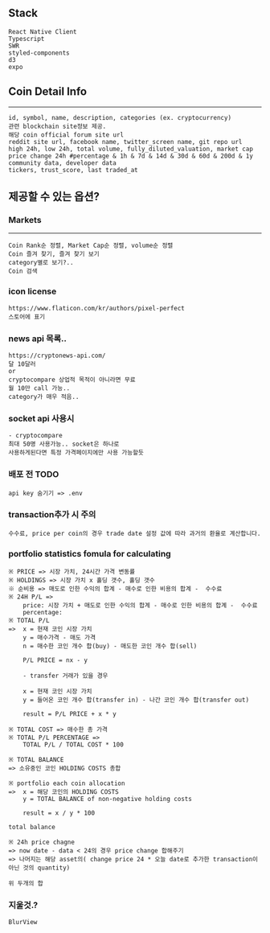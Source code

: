 ## Stack
    React Native Client
    Typescript
    SWR
    styled-components
    d3
    expo

## Coin Detail Info
------------------------------
    id, symbol, name, description, categories (ex. cryptocurrency) 
    관련 blockchain site정보 제공.
    해당 coin official forum site url
    reddit site url, facebook name, twitter_screen name, git repo url
    high 24h, low 24h, total volume, fully_diluted_valuation, market cap
    price change 24h #percentage & 1h & 7d & 14d & 30d & 60d & 200d & 1y
    community data, developer data
    tickers, trust_score, last traded_at

## 제공할 수 있는 옵션? 

### Markets
--------------------------------
    Coin Rank순 정렬, Market Cap순 정렬, volume순 정렬
    Coin 즐겨 찾기, 즐겨 찾기 보기
    category별로 보기?..
    Coin 검색
    
### icon license 

    https://www.flaticon.com/kr/authors/pixel-perfect   
    스토어에 표기

### news api 목록..
    https://cryptonews-api.com/
    달 10달러 
    or
    cryptocompare 상업적 목적이 아니라면 무료 
    월 10만 call 가능.. 
    category가 매우 적음.. 

### socket api 사용시 
    - cryptocompare
    최대 50명 사용가능.. socket은 하나로 
    사용하게된다면 특정 가격페이지에만 사용 가능할듯

### 배포 전 TODO
    api key 숨기기 => .env 


### transaction추가 시 주의
    수수료, price per coin의 경우 trade date 설정 값에 따라 과거의 환율로 계산합니다.

### portfolio statistics fomula for calculating
    ※ PRICE => 시장 가치, 24시간 가격 변동률
    ※ HOLDINGS => 시장 가치 x 홀딩 갯수, 홀딩 갯수
    ※ 순비용 => 매도로 인한 수익의 합계 - 매수로 인한 비용의 합계 -  수수료
    ※ 24H P/L => 
        price: 시장 가치 + 매도로 인한 수익의 합계 - 매수로 인한 비용의 합계 -  수수료
        percentage: 
    ※ TOTAL P/L
    =>  x = 현재 코인 시장 가치
        y = 매수가격 - 매도 가격 
        n = 매수한 코인 개수 합(buy) - 매도한 코인 개수 합(sell)

        P/L PRICE = nx - y

        - transfer 거래가 있을 경우 

        x = 현재 코인 시장 가치
        y = 들어온 코인 개수 합(transfer in) - 나간 코인 개수 합(transfer out)

        result = P/L PRICE + x * y

    ※ TOTAL COST => 매수한 총 가격
    ※ TOTAL P/L PERCENTAGE => 
        TOTAL P/L / TOTAL COST * 100

    ※ TOTAL BALANCE
    => 소유중인 코인 HOLDING COSTS 총합 

    ※ portfolio each coin allocation 
    =>  x = 해당 코인의 HOLDING COSTS
        y = TOTAL BALANCE of non-negative holding costs

        result = x / y * 100

    total balance 

    ※ 24h price chagne
    => now date - data < 24의 경우 price change 합해주기
    => 나머지는 해당 asset의( change price 24 * 오늘 date로 추가한 transaction이 아닌 것의 quantity)
    
    위 두개의 합 


### 지울것.?
    BlurView